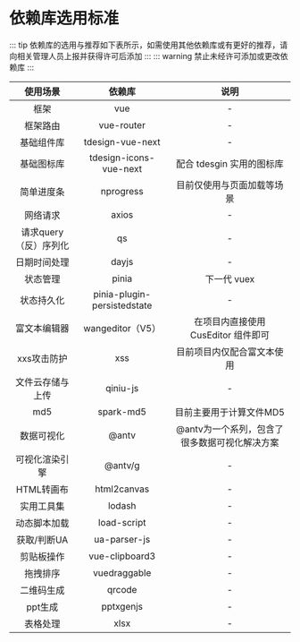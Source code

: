 # 依赖库选用标准
::: tip
依赖库的选用与推荐如下表所示，如需使用其他依赖库或有更好的推荐，请向相关管理人员上报并获得许可后添加
:::
::: warning
禁止未经许可添加或更改依赖库
:::

| 使用场景 | 依赖库 | 说明 |
| :-------: | :-------: | :-------: |
| 框架 | vue | - |
| 框架路由 | vue-router | - |
| 基础组件库 | tdesign-vue-next | - |
| 基础图标库 | tdesign-icons-vue-next | 配合 tdesgin 实用的图标库 |
| 简单进度条 | nprogress | 目前仅使用与页面加载等场景 |
| 网络请求 | axios | - |
| 请求query（反）序列化 | qs | - |
| 日期时间处理 | dayjs | - |
| 状态管理 | pinia | 下一代 vuex |
| 状态持久化 | pinia-plugin-persistedstate | - |
| 富文本编辑器 | wangeditor（V5） | 在项目内直接使用 CusEditor 组件即可 |
| xxs攻击防护 | xss | 目前项目内仅配合富文本使用 |
| 文件云存储与上传 | qiniu-js | - |
| md5 | spark-md5 | 目前主要用于计算文件MD5 |
| 数据可视化 | @antv | @antv为一个系列，包含了很多数据可视化解决方案 |
| 可视化渲染引擎 | @antv/g | - |
| HTML转画布 | html2canvas | - |
| 实用工具集 | lodash | - |
| 动态脚本加载 | load-script | - |
| 获取/判断UA | ua-parser-js | - |
| 剪贴板操作 | vue-clipboard3 | - |
| 拖拽排序 | vuedraggable | - |
| 二维码生成 | qrcode | - |
| ppt生成 | pptxgenjs | - |
| 表格处理 | xlsx | - |
